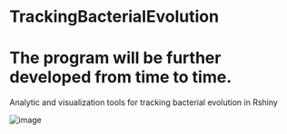 # TrackingBacterialEvolution

# The program will be further developed from time to time.

Analytic and visualization tools for tracking bacterial evolution in Rshiny


![image](https://user-images.githubusercontent.com/105786517/215443486-93642cbc-4f1f-4be4-b0d4-2514526de451.png)


